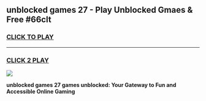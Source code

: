 
## unblocked games 27 - Play Unblocked Gmaes & Free #66clt
<h3>
<a href="https://news.freeplayer.one?title=unblocked_games_27&ref=03M">CLICK TO PLAY</a></h3>
<hr>

<h3>
<a href="https://news.freeplayer.one?title=unblocked_games_27&ref=03M">CLICK 2 PLAY</a>
  
</h3>

<a href="https://news.freeplayer.one?title=unblocked_games_27&ref=03M"><img src="https://clearcache.store/games.png"></a>


**unblocked games 27 games unblocked: Your Gateway to Fun and Accessible Online Gaming**
